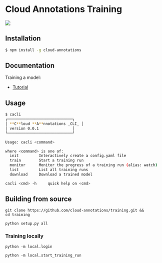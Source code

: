 # Cloud Annotations Training
![](https://cloud-annotations.github.io/training/object-detection/assets/main.png)

## Installation

```bash
$ npm install -g cloud-annotations
```

## Documentation

Training a model:
* [Tutorial](https://cloud-annotations.github.io/training/object-detection/cli/)

## Usage
```bash
$ cacli
┌─────────────────────────────┐
│ **C**loud **A**nnotations _CLI_ │
│ version 0.0.1               │
└─────────────────────────────┘

Usage: cacli <command>

where <command> is one of:
  init         Interactively create a config.yaml file
  train        Start a training run
  monitor      Monitor the progress of a training run (alias: watch)
  list         List all training runs
  download     Download a trained model

cacli <cmd> -h     quick help on <cmd>
```

## Building from source
```
git clone https://github.com/cloud-annotations/training.git &&
cd training
```

```
python setup.py all
```

### Training locally
```
python -m local.login
```
```
python -m local.start_training_run
```
